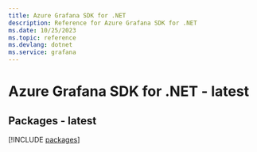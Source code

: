 ```yaml
---
title: Azure Grafana SDK for .NET
description: Reference for Azure Grafana SDK for .NET
ms.date: 10/25/2023
ms.topic: reference
ms.devlang: dotnet
ms.service: grafana
---
```

# Azure Grafana SDK for .NET - latest
## Packages - latest
[!INCLUDE [packages](grafana-index.md)]